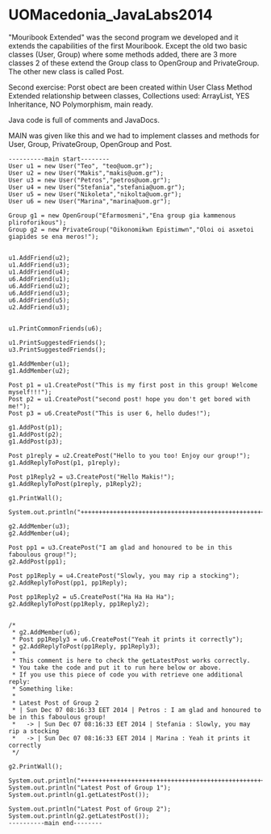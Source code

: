 # UOMacedonia_JavaLabs2014

"Mouribook Extended" was the second program we developed and it extends the capabilities of the first Mouribook.
Except the old two basic classes (User, Group) where some methods added, there are 3 more classes 2 of these extend the Group class to OpenGroup and PrivateGroup. 
The other new class is called Post.

Second exercise:
Porst obect are been created within User Class Method
Extended relationship between classes,
Collections used: ArrayList<customObject>,
YES Inheritance, NO Polymorphism,
main ready.

Java code is full of comments and JavaDocs.

MAIN was given like this and we had to implement classes and methods for User, Group, PrivateGroup, OpenGroup and Post.

	----------main start--------
	User u1 = new User("Teo", "teo@uom.gr");
	User u2 = new User("Makis","makis@uom.gr");
	User u3 = new User("Petros","petros@uom.gr");	
	User u4 = new User("Stefania","stefania@uom.gr");
	User u5 = new User("Nikoleta","nikolta@uom.gr");
	User u6 = new User("Marina","marina@uom.gr");
	
	Group g1 = new OpenGroup("Efarmosmeni","Ena group gia kammenous pliroforikous");
	Group g2 = new PrivateGroup("Oikonomikwn Epistimwn","Oloi oi asxetoi giapides se ena meros!");
	
					
	u1.AddFriend(u2);
	u1.AddFriend(u3);
	u1.AddFriend(u4);
	u6.AddFriend(u1);
	u6.AddFriend(u2);
	u6.AddFriend(u3);
	u6.AddFriend(u5);	
	u2.AddFriend(u3);
	
		
	u1.PrintCommonFriends(u6);

	u1.PrintSuggestedFriends();	
	u3.PrintSuggestedFriends();
		
	g1.AddMember(u1);
	g1.AddMember(u2);
		
	Post p1 = u1.CreatePost("This is my first post in this group! Welcome myself!!!");
	Post p2 = u1.CreatePost("second post! hope you don't get bored with me!");	
	Post p3 = u6.CreatePost("This is user 6, hello dudes!");
	
	g1.AddPost(p1);
	g1.AddPost(p2);
	g1.AddPost(p3);	
	
	Post p1reply = u2.CreatePost("Hello to you too! Enjoy our group!");	
	g1.AddReplyToPost(p1, p1reply);
	
	Post p1Reply2 = u3.CreatePost("Hello Makis!");	
	g1.AddReplyToPost(p1reply, p1Reply2);	

	g1.PrintWall();
	
	System.out.println("++++++++++++++++++++++++++++++++++++++++++++++++++++++++++++");
	
	g2.AddMember(u3);
	g2.AddMember(u4);
	
	Post pp1 = u3.CreatePost("I am glad and honoured to be in this faboulous group!");
	g2.AddPost(pp1);

	Post pp1Reply = u4.CreatePost("Slowly, you may rip a stocking");
	g2.AddReplyToPost(pp1, pp1Reply);
	
	Post pp1Reply2 = u5.CreatePost("Ha Ha Ha Ha");
	g2.AddReplyToPost(pp1Reply, pp1Reply2);
	
	
	/* 
	 * g2.AddMember(u6);
	 * Post pp1Reply3 = u6.CreatePost("Yeah it prints it correctly");
	 * g2.AddReplyToPost(pp1Reply, pp1Reply3);
	 * 
	 * This comment is here to check the getLatestPost works correctly.
	 * You take the code and put it to run here below or above.
	 * If you use this piece of code you with retrieve one additional reply:
	 * Something like:
	 * 
	 * Latest Post of Group 2
	 * | Sun Dec 07 08:16:33 EET 2014 | Petros : I am glad and honoured to be in this faboulous group!
	 *   -> | Sun Dec 07 08:16:33 EET 2014 | Stefania : Slowly, you may rip a stocking 
	 *   -> | Sun Dec 07 08:16:33 EET 2014 | Marina : Yeah it prints it correctly 
	 */
	
	g2.PrintWall();
	
	System.out.println("++++++++++++++++++++++++++++++++++++++++++++++++++++++++++++");
	System.out.println("Latest Post of Group 1");
	System.out.println(g1.getLatestPost());
	
	System.out.println("Latest Post of Group 2");
	System.out.println(g2.getLatestPost());
	----------main end--------

